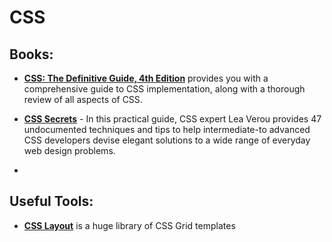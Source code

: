 # CSS

## Books:
* **[CSS: The Definitive Guide, 4th Edition]()** provides you with a comprehensive guide to CSS implementation, along with a thorough review of all aspects of CSS.

* **[CSS Secrets]()** - In this practical guide, CSS expert Lea Verou provides 47 undocumented techniques and tips to help intermediate-to advanced CSS developers devise elegant solutions to a wide range of everyday web design problems.

* **[]()**

## Useful Tools:
* **[CSS Layout](https://csslayout.io)** is a huge library of CSS Grid templates